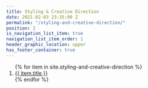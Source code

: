 ```yaml
---
title: Styling & Creative Direction
date: 2021-02-03 23:35:00 Z
permalink: "/styling-and-creative-direction/"
position: 2
is_navigation_list_item: true
navigation_list_item_order: 1
header_graphic_location: upper
has_footer_container: true
---
```


<ol class="content_container-project_list_wrapper-client_list_wrapper">
	{% for item in site.styling-and-creative-direction %}
		<li class="project_list_wrapper-project_list_item-client_list_item">
			<a class="--color_black --font_size_universal_answer_double" href="{{ item.url }}">
				{{ item.title }}
			</a>
		</li>
	{% endfor %}
</ol>
